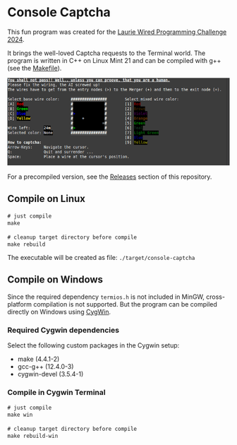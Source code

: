 # Console Captcha

This fun program was created for the [Laurie Wired Programming Challenge 2024](https://github.com/LaurieWired/Halloween_2024_Programming_Challenge). 

It brings the well-loved Captcha requests to the Terminal world. The program is written in C++ on Linux Mint 21 and can be compiled with g++ (see the [Makefile](./Makefile)).

![console-captcha.gif](./doc/console-captcha.gif)

For a precompiled version, see the [Releases](https://github.com/nils-skowasch/console-captcha/releases) section of this repository.

## Compile on Linux

```
# just compile
make

# cleanup target directory before compile
make rebuild
```

The executable will be created as file: `./target/console-captcha`

## Compile on Windows

Since the required dependency `termios.h` is not included in MinGW, cross-platform compilation is not supported. But the program can be compiled directly on Windows using [CygWin](https://cygwin.com/).

### Required Cygwin dependencies

Select the following custom packages in the Cygwin setup:
- make (4.4.1-2)
- gcc-g++ (12.4.0-3)
- cygwin-devel (3.5.4-1)

### Compile in Cygwin Terminal

```
# just compile
make win

# cleanup target directory before compile
make rebuild-win
```

